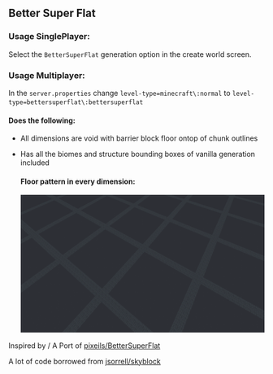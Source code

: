 ## Better Super Flat

### Usage SinglePlayer:
Select the `BetterSuperFlat` generation option in the create world screen.


### Usage Multiplayer:
In the `server.properties` change `level-type=minecraft\:normal` to `level-type=bettersuperflat\:bettersuperflat`

#### Does the following:
- All dimensions are void with barrier block floor ontop of chunk outlines
- Has all the biomes and structure bounding boxes of vanilla generation included

  #### Floor pattern in every dimension:
  ![floor](screenshots/Floor.png?raw=true "Floor")

Inspired by / A Port of [pixeils/BetterSuperFlat](https://github.com/pixeils/BetterSuperFlat)

A lot of code borrowed from [jsorrell/skyblock](https://github.com/jsorrell/skyblock)
